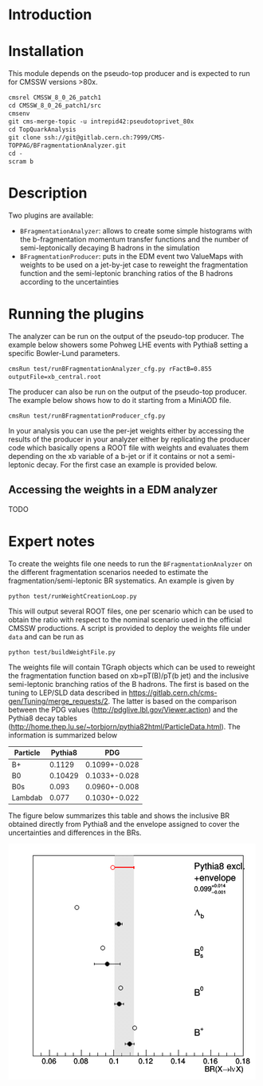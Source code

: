 # Introduction

# Installation
This module depends on the pseudo-top producer and is expected to run for CMSSW versions >80x.
```
cmsrel CMSSW_8_0_26_patch1
cd CMSSW_8_0_26_patch1/src 
cmsenv
git cms-merge-topic -u intrepid42:pseudotoprivet_80x
cd TopQuarkAnalysis
git clone ssh://git@gitlab.cern.ch:7999/CMS-TOPPAG/BFragmentationAnalyzer.git
cd -
scram b
```

# Description 
Two plugins are available:
* `BFragmentationAnalyzer`: allows to create some simple histograms
with the b-fragmentation momentum transfer functions and the number of semi-leptonically decaying B hadrons
in the simulation
* `BFragmentationProducer`: puts in the EDM event two ValueMaps with weights 
to be used on a jet-by-jet case to reweight the fragmentation function and the semi-leptonic 
branching ratios of the B hadrons according to the uncertainties

# Running the plugins
The analyzer can be run on the output of the pseudo-top producer.
The example below showers some Pohweg LHE events with Pythia8 setting a specific Bowler-Lund parameters.
```
cmsRun test/runBFragmentationAnalyzer_cfg.py rFactB=0.855 outputFile=xb_central.root
```
The producer can also be run on the output of the pseudo-top producer.
The example below shows how to do it starting from a MiniAOD file.
```
cmsRun test/runBFragmentationProducer_cfg.py
```
In your analysis you can use the per-jet weights either by accessing the results of the producer in your analyzer
either by replicating the producer code which basically opens a ROOT file with weights and evaluates them
depending on the xb variable of a b-jet or if it contains or not a semi-leptonic decay.
For the first case an example is provided below.

## Accessing the weights in a EDM analyzer

TODO

# Expert notes
To create the weights file one needs to run the  `BFragmentationAnalyzer` on the different fragmentation 
scenarios needed to estimate the fragmentation/semi-leptonic BR systematics.
An example is given by 
```
python test/runWeightCreationLoop.py
```
This will output several ROOT files, one per scenario which can be used to obtain the ratio with respect to the nominal scenario
used in the official CMSSW productions. A script is provided to deploy the weights file under `data` and can be run as
```
python test/buildWeightFile.py 
```
The weights file will contain TGraph objects which can be used to reweight the fragmentation function based on xb=pT(B)/pT(b jet)
and the inclusive semi-leptonic branching ratios of the B hadrons. 
The first is based on the tuning to LEP/SLD data described in https://gitlab.cern.ch/cms-gen/Tuning/merge_requests/2.
The latter is based on the comparison between  the PDG values (http://pdglive.lbl.gov/Viewer.action) 
and the Pythia8 decay tables (http://home.thep.lu.se/~torbjorn/pythia82html/ParticleData.html).
The information is summarized below

| Particle      | Pythia8       | PDG           |
| ------------- | ------------- | ------------- |
| B+            | 0.1129        | 0.1099+-0.028 |
| B0            | 0.10429       | 0.1033+-0.028 |
| B0s           | 0.093         | 0.0960+-0.008 |
| Lambdab       | 0.077         | 0.1030+-0.022 | 

The figure below summarizes this table and shows the inclusive BR obtained directly from Pythia8
and the envelope assigned to cover the uncertainties and differences in the BRs.

![semilep br](data/semilepbr_unc.png)
